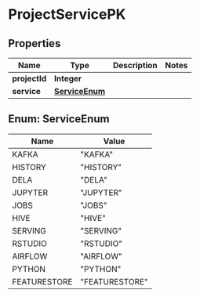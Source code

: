 # ProjectServicePK

## Properties
Name | Type | Description | Notes
------------ | ------------- | ------------- | -------------
**projectId** | **Integer** |  | 
**service** | [**ServiceEnum**](#ServiceEnum) |  | 

<a name="ServiceEnum"></a>
## Enum: ServiceEnum
Name | Value
---- | -----
KAFKA | &quot;KAFKA&quot;
HISTORY | &quot;HISTORY&quot;
DELA | &quot;DELA&quot;
JUPYTER | &quot;JUPYTER&quot;
JOBS | &quot;JOBS&quot;
HIVE | &quot;HIVE&quot;
SERVING | &quot;SERVING&quot;
RSTUDIO | &quot;RSTUDIO&quot;
AIRFLOW | &quot;AIRFLOW&quot;
PYTHON | &quot;PYTHON&quot;
FEATURESTORE | &quot;FEATURESTORE&quot;
